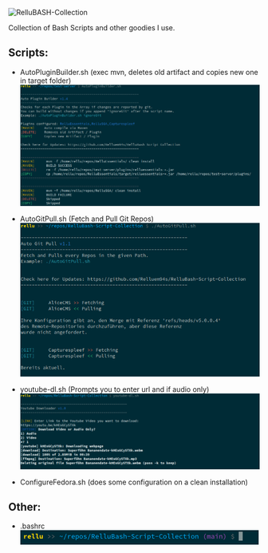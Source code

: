 ![RelluBASH-Collection](https://img.relluem94.de/logos/main/rellubash_collection.png)

Collection of Bash Scripts and other goodies I use.

## Scripts:

- AutoPluginBuilder.sh (exec mvn, deletes old artifact and copies new one in target folder)
  ![AutoPluginBuilder.sh](https://github.com/Relluem94s/RelluBash-Script-Collection/blob/412bb5155690a6881918f3331f22796790e26980/img/AutoPluginBuilder.sh.png)
  
- AutoGitPull.sh (Fetch and Pull Git Repos)
  ![AutoGitPull.sh](https://github.com/Relluem94s/RelluBash-Script-Collection/blob/412bb5155690a6881918f3331f22796790e26980/img/AutoGitPull.png)

- youtube-dl.sh (Prompts you to enter url and if audio only)
  ![youtube-dl.sh](https://github.com/Relluem94s/RelluBash-Script-Collection/blob/412bb5155690a6881918f3331f22796790e26980/img/youtube-dl.sh.png)
  
- ConfigureFedora.sh (does some configuration on a clean installation)



## Other:

- .bashrc
  ![.bashrc](https://github.com/Relluem94s/RelluBash-Script-Collection/blob/412bb5155690a6881918f3331f22796790e26980/img/bashrc.png)
